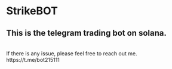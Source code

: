 # StrikeBOT
## This is the telegram trading bot on solana.
<br />
If there is any issue, please feel free to reach out me.
<br />
https://t.me/bot215111
